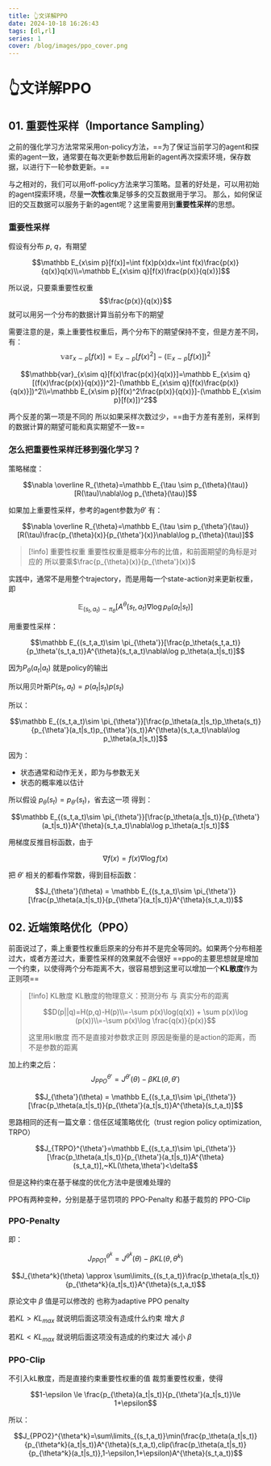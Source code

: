```yaml
---
title: 👆文详解PPO 
date: 2024-10-18 16:26:43
tags: [dl,rl]
series: 1
cover: /blog/images/ppo_cover.png
---
```

# 👆文详解PPO

## 01. 重要性采样（Importance Sampling）

之前的强化学习方法常常采用on-policy方法，==为了保证当前学习的agent和探索的agent一致，通常要在每次更新参数后用新的agent再次探索环境，保存数据，以进行下一轮参数更新。==

与之相对的，我们可以用off-policy方法来学习策略。显著的好处是，可以用初始的agent探索环境，尽量**一次性**收集足够多的交互数据用于学习。
那么，如何保证旧的交互数据可以服务于新的agent呢？这里需要用到**重要性采样**的思想。
### 重要性采样

假设有分布 $p$, $q$，有期望

$$\mathbb E_{x\sim p}[f(x)]=\int f(x)p(x)dx=\int f(x)\frac{p(x)}{q(x)}q(x)\\=\mathbb E_{x\sim q}[f(x)\frac{p(x)}{q(x)}]$$

所以说，只要乘重要性权重$$\frac{p(x)}{q(x)}$$
就可以用另一个分布的数据计算当前分布下的期望

需要注意的是，乘上重要性权重后，两个分布下的期望保持不变，但是方差不同，有：
$$\mathbb{var}_{x\sim p}[f(x)]=\mathbb E_{x\sim p}[f(x)^2]-(\mathbb E_{x\sim p}[f(x)])^2$$

$$\mathbb{var}_{x\sim q}[f(x)\frac{p(x)}{q(x)}]=\mathbb E_{x\sim q}[(f(x)\frac{p(x)}{q(x)})^2]-(\mathbb E_{x\sim q}[f(x)\frac{p(x)}{q(x)}])^2\\=\mathbb E_{x\sim p}[f(x)^2\frac{p(x)}{q(x)}]-(\mathbb E_{x\sim p}[f(x)])^2$$

两个反差的第一项是不同的 所以如果采样次数过少，==由于方差有差别，采样到的数据计算的期望可能和真实期望不一致==

### 怎么把重要性采样迁移到强化学习？

策略梯度：

$$\nabla \overline R_{\theta}=\mathbb E_{\tau \sim p_{\theta}(\tau)}[R(\tau)\nabla\log p_{\theta}(\tau)]$$

如果加上重要性采样，参考的agent参数为$\theta'$
有：

$$\nabla \overline R_{\theta}=\mathbb E_{\tau \sim p_{\theta’}(\tau)}[R(\tau)\frac{p_{\theta}(x)}{p_{\theta'}(x)}\nabla\log p_{\theta}(\tau)]$$

> [!info] 重要性权重
> 重要性权重是概率分布的比值，和前面期望的角标是对应的
> 所以要乘$\frac{p_{\theta}(x)}{p_{\theta'}(x)}$

实践中，通常不是用整个trajectory，而是用每一个state-action对来更新权重，即

$$\mathbb E_{(s_t,a_t)\sim \pi_{\theta}}[A^{\theta}(s_t,a_t)\nabla\log p_\theta(a_t|s_t)]$$

用重要性采样：

$$\mathbb E_{(s_t,a_t)\sim \pi_{\theta'}}[\frac{p_\theta(s_t,a_t)}{p_\theta'(s_t,a_t)}A^{\theta}(s_t,a_t)\nabla\log p_\theta(a_t|s_t)]$$

因为$P_\theta(a_t|a_t)$ 就是policy的输出

所以用贝叶斯$P(s_t,a_t) = p(a_t|s_t)p(s_t)$

所以：

$$\mathbb E_{(s_t,a_t)\sim \pi_{\theta'}}[\frac{p_\theta(a_t|s_t)p_\theta(s_t)}{p_{\theta'}(a_t|s_t)p_{\theta'}(s_t)}A^{\theta}(s_t,a_t)\nabla\log p_\theta(a_t|s_t)]$$

因为：
- 状态通常和动作无关，即为与参数无关
- 状态的概率难以估计

所以假设 $p_\theta(s_t) = p_{\theta'}(s_t)$，省去这一项
得到：

$$\mathbb E_{(s_t,a_t)\sim \pi_{\theta'}}[\frac{p_\theta(a_t|s_t)}{p_{\theta'}(a_t|s_t)}A^{\theta}(s_t,a_t)\nabla\log p_\theta(a_t|s_t)]$$

用梯度反推目标函数，由于

$$\nabla f(x)=f(x)\nabla\log f(x)$$

把 $\theta'$ 相关的都看作常数，得到目标函数：

$$J_{\theta'}(\theta) = \mathbb E_{(s_t,a_t)\sim \pi_{\theta'}}[\frac{p_\theta(a_t|s_t)}{p_{\theta'}(a_t|s_t)}A^{\theta}(s_t,a_t))$$

## 02. 近端策略优化（PPO）

前面说过了，乘上重要性权重后原来的分布并不是完全等同的。如果两个分布相差过大，或者方差过大，重要性采样的效果就不会很好
==ppo的主要思想就是增加一个约束，以使得两个分布距离不大，很容易想到这里可以增加一个**KL散度**作为正则项==

> [!info] KL散度
> KL散度的物理意义：预测分布 与 真实分布的距离
> 
> $$D(p||q)=H(p,q)-H(p)\\=-\sum p(x)\log(q(x)) + \sum p(x)\log (p(x))\\=-\sum p(x)\log \frac{q(x)}{p(x)}$$
> 
> 这里用kl散度 而不是直接对参数求正则 原因是衡量的是action的距离，而不是参数的距离

加上约束之后：
$$J_{PPO}^{\theta'}=J^{\theta'}(\theta)-\beta KL(\theta,\theta')$$

$$J_{\theta'}(\theta) = \mathbb E_{(s_t,a_t)\sim \pi_{\theta'}}[\frac{p_\theta(a_t|s_t)}{p_{\theta'}(a_t|s_t)}A^{\theta}(s_t,a_t)]$$

思路相同的还有一篇文章：信任区域策略优化（trust region policy optimization, TRPO）

$$J_{TRPO}^{\theta'}=\mathbb E_{(s_t,a_t)\sim \pi_{\theta'}}[\frac{p_\theta(a_t|s_t)}{p_{\theta'}(a_t|s_t)}A^{\theta}(s_t,a_t)],~KL(\theta,\theta')<\delta$$

但是这种约束在基于梯度的优化方法中是很难处理的
 

PPO有两种变种，分别是基于惩罚项的 PPO-Penalty 和基于裁剪的 PPO-Clip
### PPO-Penalty
即：

$$J_{PPO1}^{\theta^k}=J^{\theta^k}(\theta)-\beta KL(\theta,\theta^k)$$

$$J_{\theta^k}(\theta) \approx \sum\limits_{(s_t,a_t)}\frac{p_\theta(a_t|s_t)}{p_{\theta^k}(a_t|s_t)}A^{\theta}(s_t,a_t)$$

原论文中 $\beta$ 值是可以修改的 也称为adaptive PPO penalty

若$KL>KL_{max}$  就说明后面这项没有造成什么约束 增大 $\beta$

若$KL<KL_{max}$  就说明后面这项没有造成的约束过大 减小 $\beta$
### PPO-Clip
不引入kL散度，而是直接约束重要性权重的值
裁剪重要性权重，使得

$$1-\epsilon \le \frac{p_{\theta}(a_t|s_t)}{p_{\theta'}(a_t|s_t)}\le 1+\epsilon$$

所以：

$$J_{PPO2}^{\theta^k}=\sum\limits_{(s_t,a_t)}\min(\frac{p_\theta(a_t|s_t)}{p_{\theta^k}(a_t|s_t)}A^{\theta}(s_t,a_t),clip(\frac{p_\theta(a_t|s_t)}{p_{\theta^k}(a_t|s_t)},1-\epsilon,1+\epsilon)A^{\theta}(s_t,a_t))$$
